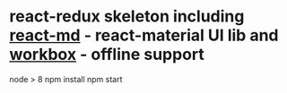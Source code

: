 # react-redux skeleton including [react-md](https://react-md.mlaursen.com/) - react-material UI lib and [workbox](https://developers.google.com/web/tools/workbox/) - offline support

node > 8
npm install
npm start
